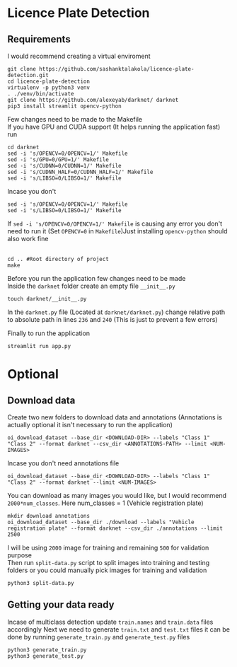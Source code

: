 # Licence Plate Detection

## Requirements
I would recommend creating a virtual enviroment
```
git clone https://github.com/sashanktalakola/licence-plate-detection.git
cd licence-plate-detection
virtualenv -p python3 venv
. ./venv/bin/activate
git clone https://github.com/alexeyab/darknet/ darknet
pip3 install streamlit opencv-python
```
Few changes need to be made to the Makefile<br>
If you have GPU and CUDA support (It helps running the application fast) run
```
cd darknet
sed -i 's/OPENCV=0/OPENCV=1/' Makefile
sed -i 's/GPU=0/GPU=1/' Makefile
sed -i 's/CUDNN=0/CUDNN=1/' Makefile
sed -i 's/CUDNN_HALF=0/CUDNN_HALF=1/' Makefile
sed -i 's/LIBSO=0/LIBSO=1/' Makefile
```
Incase you don't
```
sed -i 's/OPENCV=0/OPENCV=1/' Makefile
sed -i 's/LIBSO=0/LIBSO=1/' Makefile
```
If ```sed -i 's/OPENCV=0/OPENCV=1/' Makefile``` is causing any error you don't need to run it (Set ```OPENCV=0``` in ```Makefile```)Just installing ```opencv-python``` should also work fine<br><br>

```
cd .. #Root directory of project
make
```
Before you run the application few changes need to be made<br>
Inside the ```darknet``` folder create an empty file ```__init__.py```
```
touch darknet/__init__.py
```
In the ```darknet.py``` file (Located at ```darknet/darknet.py```) change relative path to absolute path in lines ```236``` and ```240``` (This is just to prevent a few errors)<br>

Finally to run the application
```
streamlit run app.py
```

# Optional
## Download data
Create two new folders to download data and annotations (Annotations is actually optional it isn't necessary to run the application)
```
oi_download_dataset --base_dir <DOWNLOAD-DIR> --labels "Class 1" "Class 2" --format darknet --csv_dir <ANNOTATIONS-PATH> --limit <NUM-IMAGES>
```
Incase you don't need annotations file
```
oi_download_dataset --base_dir <DOWNLOAD-DIR> --labels "Class 1" "Class 2" --format darknet --limit <NUM-IMAGES>
```
You can download as many images you would like, but I would recommend ```2000*num_classes```. Here num_classes = 1 (Vehicle registration plate)
```
mkdir download annotations
oi_download_dataset --base_dir ./download --labels "Vehicle registration plate" --format darknet --csv_dir ./annotations --limit 2500
```
I will be using ```2000``` image for training and remaining ```500``` for validation purpose<br>
Then run ```split-data.py``` script to split images into training and testing folders or you could manually pick images for training and validation
```
python3 split-data.py
```


## Getting your data ready
Incase of multiclass detection update ```train.names``` and ```train.data``` files accordingly
Next we need to generate ```train.txt``` and ```test.txt``` files it can be done by running ```generate_train.py``` and ```generate_test.py``` files
```
python3 generate_train.py
python3 generate_test.py
```

